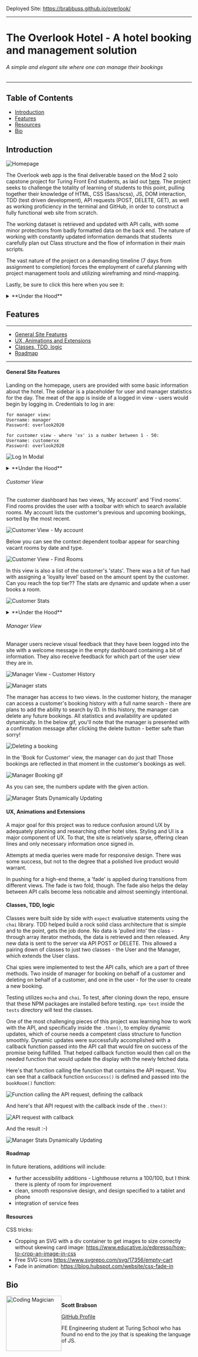 Deployed Site: https://brabbuss.github.io/overlook/

---

# The Overlook Hotel - A hotel booking and management solution
###### A simple and elegant site where one can manage their bookings 

---
## Table of Contents
* [Introduction](#introduction)
* [Features](#features)
* [Resources](#resources)
* [Bio](#bio)

## Introduction

![Homepage](https://user-images.githubusercontent.com/66697338/98857183-f2228e80-241b-11eb-8138-403beaa0d500.png)

The Overlook web app is the final deliverable based on the Mod 2 solo capstone project for Turing Front End students, as laid out [here](https://frontend.turing.io/projects/overlook.html). The project seeks to challenge the totality of learning of students to this point, pulling together their knowledge of HTML, CSS (Sass/scss), JS, DOM interaction, TDD (test driven development), API requests (POST, DELETE, GET), as well as working proficiency in the terminal and GitHub, in order to construct a fully functional web site from scratch. 

The working dataset is retrieved and updated with API calls, with some minor protections from badly formatted data on the back end. The nature of working with constantly updated information demands that students carefully plan out Class structure and the flow of information in their main scripts. 

The vast nature of the project on a demanding timeline (7 days from assignment to completion) forces the employment of careful planning with project management tools and utilizing wireframing and mind-mapping.

Lastly, be sure to click this here when you see it:
<details>
  <summary>**Under the Hood**</summary>
On the surface the site is quite simple, presenting an interface for users to search and book available rooms and view their booking history (as well as deleting upcoming booking as a manager). However, the simple exterior belies extensive logic operations beneath the hood. The site pulls in three sets of data with API calls - a list of customers, a list of bookings (where POST and DELETE requests are made - the list changes with each booking/deletion), and a list of rooms. Inside of the class architecture, heavy use of array iterating methods are employed to cross reference data from these three data sets.
</details>

## Features
---
* [General Site Features](#general-site-features)
* [UX, Animations and Extensions](#ux-animations-and-extensions)
* [Classes, TDD, logic](#classes-tdd-logic)
* [Roadmap](#roadmap)
---

#### General Site Features
Landing on the homepage, users are provided with some basic information about the hotel. The sidebar is a placeholder for user and manager statistics for the day. The meat of the app is inside of a logged in view - users would begin by logging in. Credentials to log in are:

```
for manager view:
Username: manager
Password: overlook2020
```

```
for customer view - where 'xx' is a number between 1 - 50:
Username: customerxx
Password: overlook2020
```

![Log In Modal](https://media.giphy.com/media/Th1eAaeJEuMZdHRrOd/giphy.gif)

<details>
  <summary>**Under the Hood**</summary>
The login functionality was fun to write from scratch. It's much easier given that all of the passwords are canned, and that the user login name is always 8 characters, plus a number with a maximum length of two. It would be interesting to learn how a real-world login validation occurs, how the API requests work, and what additional authentication measures are generally in place.
</details>

###### Customer View

The customer dashboard has two views, 'My account' and 'Find rooms'. Find rooms provides the user with a toolbar with which to search available rooms. My account lists the customer's previous and upcoming bookings, sorted by the most recent.

![Customer View - My account](https://user-images.githubusercontent.com/66697338/98857185-f353bb80-241b-11eb-8aad-ce3a6938d329.png)

Below you can see the context dependent toolbar appear for searching vacant rooms by date and type.

![Customer View - Find Rooms](https://media.giphy.com/media/Z8tkLiBzEtsVNuLj1a/giphy.gif)

In this view is also a list of the customer's 'stats'. There was a bit of fun had with assigning a 'loyalty level' based on the amount spent by the customer. Can you reach the top tier?? The stats are dynamic and update when a user books a room.

![Customer Stats](https://user-images.githubusercontent.com/66697338/98857190-f51d7f00-241b-11eb-9fe8-0c28367f9b78.png)


<details>
  <summary>**Under the Hood**</summary>
Below in 'Classes, TDD, logic' section, you can see a bit more detail in the flow of information, using the `onSuccess()` callback function to fire off the needed visual update function once the promise for the latest booking data resolves.
</details>

###### Manager View
Manager users recieve visual feedback that they have been logged into the site with a welcome message in the empty dashboard containing a bit of information. They also receive feedback for which part of the user view they are in. 

![Manager View - Customer History](https://user-images.githubusercontent.com/66697338/98857178-edf67100-241b-11eb-8720-2e815a22b6e3.png)

![Manager stats](https://user-images.githubusercontent.com/66697338/98857191-f51d7f00-241b-11eb-9bc4-15c1c5d1acf4.png)

The manager has access to two views. In the customer history, the manager can access a customer's booking history with a full name search - there are plans to add the ability to search by ID. In this history, the manager can delete any future bookings. All statistics and availability are updated dynamically. In the below gif, you'll note that the manager is presented with a confirmation message after clicking the delete button - better safe than sorry!

![Deleting a booking](https://media.giphy.com/media/clZfTva5NvSpGulgyN/giphy.gif)

In the 'Book for Customer' view, the manager can do just that! Those bookings are reflected in that moment in the customer's bookings as well.

![Manager Booking gif](https://media.giphy.com/media/utRs9iZlNDh9rOCQFI/giphy.gif)

As you can see, the numbers update with the given action.

![Manager Stats Dynamically Updating](https://media.giphy.com/media/aobp16tiZ9b4kcjoAw/giphy.gif)

#### UX, Animations and Extensions

A major goal for this project was to reduce confusion around UX by adequately planning and researching other hotel sites. Styling and UI is a major component of UX. To that, the site is relatively sparse, offering clean lines and only necessary information once signed in. 

Attempts at media queries were made for responsive design. There was some success, but not to the degree that a polished live product would warrant. 

In pushing for a high-end theme, a 'fade' is applied during transitions from different views. The fade is two fold, though. The fade also helps the delay between API calls become less noticable and almost seemingly intentional.

#### Classes, TDD, logic

Classes were built side by side with `expect` evaluative statements using the `chai` library. TDD helped build a rock solid class architecture that is simple and to the point, gets the job done. No data is 'pulled into' the class - through array iterator methods, the data is retrieved and then released. Any new data is sent to the server via API POST or DELETE. This allowed a pairing down of classes to just two classes - the User and the Manager, which extends the User class.

Chai spies were implemented to test the API calls, which are a part of three methods. Two inside of manager for booking on behalf of a customer and deleting on behalf of a customer, and one in the user - for the user to create a new booking.

Testing utilizes `mocha` and `chai`. To test, after cloning down the repo, ensure that these NPM packages are installed before testing. `npm test` inside the `tests` directory will test the classes.

One of the most challenging pieces of this project was learning how to work with the API, and specifically inside the `.then()`, to employ dynamic updates, which of course needs a competent class structure to function smoothly. Dynamic updates were successfully accomplished with a callback function passed into the API call that would fire on success of the promise being fulfilled. That helped callback function would then call on the needed function that would update the display with the newly fetched data. 

Here's that function calling the function that contains the API request. You can see that a callback function `onSuccess()` is defined and passed into the `bookRoom()` function:

![Function calling the API request, defining the callback](https://user-images.githubusercontent.com/66697338/98864115-9dd0dc00-2426-11eb-88e6-7d0d48abfd32.png)

And here's that API request with the callback insde of the `.then()`:

![API request with callback](https://user-images.githubusercontent.com/66697338/98864111-9c9faf00-2426-11eb-802a-ff681eac9163.png)

And the result :-)

![Manager Stats Dynamically Updating](https://media.giphy.com/media/aobp16tiZ9b4kcjoAw/giphy.gif)

#### Roadmap

In future iterations, additions will include:
- further accessibility additions - Lighthouse returns a 100/100, but I think there is plenty of room for improvement
- clean, smooth responsive design, and design specified to a tablet and phone
- integration of service fees

#### Resources

CSS tricks:
- Cropping an SVG with a div container to get images to size correctly without skewing card image: https://www.educative.io/edpresso/how-to-crop-an-image-in-css
- Free SVG icons https://www.svgrepo.com/svg/17356/empty-cart
- Fade in animation: https://blog.hubspot.com/website/css-fade-in

## Bio
<img src="https://avatars1.githubusercontent.com/u/66697338?s=460&u=3d2e338fdeb625c1940a87b1cfdb7ba6e7d16c5c&v=4" alt="Coding Magician"
 width="150" height="auto" style="float: left" />\
**Scott Brabson**

[GitHub Profile](https://github.com/brabbuss)

FE Engineering student at Turing School who has found no end to the joy that is speaking the language of JS.
